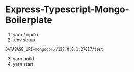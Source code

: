# Express-Typescript-Mongo-Boilerplate

1) yarn / npm i
2) .env setup
```
DATABASE_URI=mongodb://127.0.0.1:27017/test
```
3) yarn build
4) yarn start
